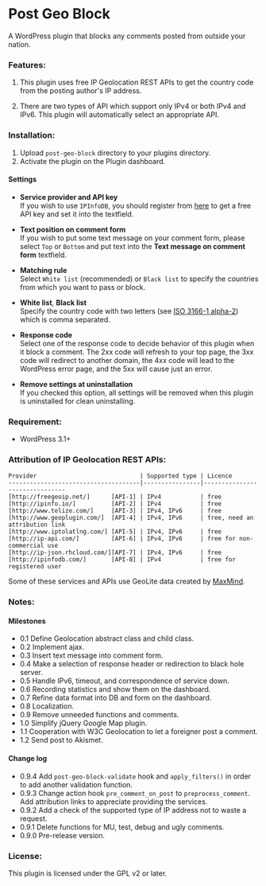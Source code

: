 Post Geo Block
==============

A WordPress plugin that blocks any comments posted from outside your nation.

### Features:

1. This plugin uses free IP Geolocation REST APIs to get the country code 
from the posting author's IP address.

2. There are two types of API which support only IPv4 or both IPv4 and IPv6. 
This plugin will automatically select an appropriate API.

### Installation:

1. Upload `post-geo-block` directory to your plugins directory.
2. Activate the plugin on the Plugin dashboard.

#### Settings

- **Service provider and API key**  
    If you wish to use `IPInfoDB`, you should register from [here][IPInfoDB]
    to get a free API key and set it into the textfield.

- **Text position on comment form**  
    If you wish to put some text message on your comment form, please select
    `Top` or `Bottom` and put text into the **Text message on comment form**
    textfield.

- **Matching rule**  
    Select `White list` (recommended) or `Black list` to specify the countries
    from which you want to pass or block.

- **White list**, **Black list**  
    Specify the country code with two letters (see [ISO 3166-1 alpha-2][ISO])
    which is comma separated.

- **Response code**  
    Select one of the response code to decide behavior of this plugin when it 
    block a comment. The 2xx code will refresh to your top page, the 3xx code 
    will redirect to another domain, the 4xx code will lead to the WordPress 
    error page, and the 5xx will cause just an error.

- **Remove settings at uninstallation**  
    If you checked this option, all settings will be removed when this plugin
    is uninstalled for clean uninstalling.

### Requirement:

- WordPress 3.1+

### Attribution of IP Geolocation REST APIs:

    Provider                             | Supported type | Licence
    -------------------------------------|----------------|-------------------------------
    [http://freegeoip.net/]      [API-1] | IPv4           | free
    [http://ipinfo.io/]          [API-2] | IPv4           | free
    [http://www.telize.com/]     [API-3] | IPv4, IPv6     | free
    [http://www.geoplugin.com/]  [API-4] | IPv4, IPv6     | free, need an attribution link
    [http://www.iptolatlng.com/] [API-5] | IPv4, IPv6     | free
    [http://ip-api.com/]         [API-6] | IPv4, IPv6     | free for non-commercial use
    [http://ip-json.rhcloud.com/][API-7] | IPv4, IPv6     | free
    [http://ipinfodb.com/]       [API-8] | IPv4           | free for registered user

Some of these services and APIs use GeoLite data created by [MaxMind][MaxMind].

### Notes:

#### Milestones

- 0.1    Define Geolocation abstract class and child class.
- 0.2    Implement ajax.
- 0.3    Insert text message into comment form.
- 0.4    Make a selection of response header or redirection to black hole server.
- 0.5    Handle IPv6, timeout, and correspondence of service down.
- 0.6    Recording statistics and show them on the dashboard.
- 0.7    Refine data format into DB and form on the dashboard.
- 0.8    Localization.
- 0.9    Remove unneeded functions and comments.
- 1.0    Simplify jQuery Google Map plugin.
- 1.1    Cooperation with W3C Geolocation to let a foreigner post a comment.
- 1.2    Send post to Akismet.

#### Change log

- 0.9.4  Add `post-geo-block-validate` hook and `apply_filters()` in order to 
         add another validation function.
- 0.9.3  Change action hook `pre_comment_on_post` to `preprocess_comment`.
         Add attribution links to appreciate providing the services.
- 0.9.2  Add a check of the supported type of IP address not to waste a request.
- 0.9.1  Delete functions for MU, test, debug and ugly comments.
- 0.9.0  Pre-release version.

### License:

This plugin is licensed under the GPL v2 or later.

[API-1]: http://freegeoip.net/ "freegeoip.net: FREE IP Geolocation Web Service"
[API-2]: http://ipinfo.io/ "ipinfo.io - ip address information including geolocation, hostname and network details"
[API-3]: http://www.telize.com/ "Telize - JSON IP and GeoIP REST API"
[API-4]: http://www.geoplugin.com/ "geoPlugin to geolocate your visitors"
[API-5]: http://www.iptolatlng.com/ "IP to Latitude, Longitude"
[API-6]: http://ip-api.com/ "IP-API.com - Free Geolocation API"
[API-7]: http://ip-json.rhcloud.com/ "Free IP Geolocation Web Service"
[API-8]: http://ipinfodb.com/ "IPInfoDB | Free IP Address Geolocation Tools"
[MaxMind]: http://www.maxmind.com "MaxMind - IP Geolocation and Online Fraud Prevention"
[IPInfoDB]: http://ipinfodb.com/register.php
[ISO]: http://en.wikipedia.org/wiki/ISO_3166-1_alpha-2#Officially_assigned_code_elements "ISO 3166-1 alpha-2 - Wikipedia, the free encyclopedia"
[RFC]: http://tools.ietf.org/html/rfc2616#section-10 "RFC 2616 - Hypertext Transfer Protocol -- HTTP/1.1"
